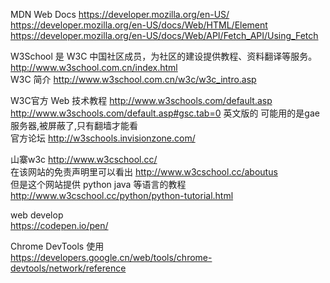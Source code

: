 

MDN Web Docs
https://developer.mozilla.org/en-US/ 
https://developer.mozilla.org/en-US/docs/Web/HTML/Element 
https://developer.mozilla.org/en-US/docs/Web/API/Fetch_API/Using_Fetch


W3School 是 W3C 中国社区成员，为社区的建设提供教程、资料翻译等服务。
http://www.w3school.com.cn/index.html  
W3C 简介
http://www.w3school.com.cn/w3c/w3c_intro.asp

W3C官方 Web 技术教程
http://www.w3schools.com/default.asp 
http://www.w3schools.com/default.asp#gsc.tab=0
英文版的 可能用的是gae服务器,被屏蔽了,只有翻墙才能看   
官方论坛
http://w3schools.invisionzone.com/

山寨w3c
http://www.w3cschool.cc/  
在该网站的免责声明里可以看出
http://www.w3cschool.cc/aboutus  
但是这个网站提供 python java 等语言的教程
http://www.w3cschool.cc/python/python-tutorial.html

web develop  
https://codepen.io/pen/

Chrome DevTools 使用  
https://developers.google.cn/web/tools/chrome-devtools/network/reference
